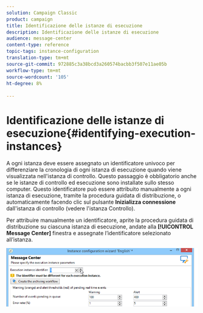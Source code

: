 ```yaml
---
solution: Campaign Classic
product: campaign
title: Identificazione delle istanze di esecuzione
description: Identificazione delle istanze di esecuzione
audience: message-center
content-type: reference
topic-tags: instance-configuration
translation-type: tm+mt
source-git-commit: 972885c3a38bcd3a260574bacbb3f507e11ae05b
workflow-type: tm+mt
source-wordcount: '105'
ht-degree: 8%

---
```



# Identificazione delle istanze di esecuzione{#identifying-execution-instances}

A ogni istanza deve essere assegnato un identificatore univoco per differenziare la cronologia di ogni istanza di esecuzione quando viene visualizzata nell&#39;istanza di controllo. Questo passaggio è obbligatorio anche se le istanze di controllo ed esecuzione sono installate sullo stesso computer. Questo identificatore può essere attribuito manualmente a ogni istanza di esecuzione, tramite la procedura guidata di distribuzione, o automaticamente facendo clic sul pulsante **Inizializza connessione** dall&#39;istanza di controllo (vedere l&#39;istanza [](../../message-center/using/creating-a-shared-connection.md#control-instance)Controllo).

Per attribuire manualmente un identificatore, aprite la procedura guidata di distribuzione su ciascuna istanza di esecuzione, andate alla **[!UICONTROL Message Center]** finestra e assegnate l’identificatore selezionato all’istanza.

![](assets/messagecenter_id_execinstance_001.png)

